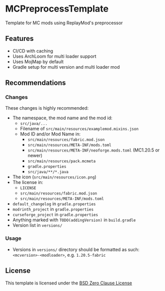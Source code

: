 # MCPreprocessTemplate

Template for MC mods using ReplayMod's preprocessor

## Features
- CI/CD with caching
- Uses ArchLoom for multi loader support
- Uses MojMap by default
- Gradle setup for multi version and multi loader mod

## Recommendations

### Changes
These changes is highly recommended:
- The namespace, the mod name and the mod id:
  - `src/java/...`
  - Filename of `src/main/resources/examplemod.mixins.json`
  - Mod ID and/or Mod Name in:
    - `src/main/resources/fabric.mod.json`
    - `src/main/resources/META-INF/mods.toml`
    - `src/main/resources/META-INF/neoforge.mods.toml` (MC1.20.5 or newer)
    - `src/main/resources/pack.mcmeta`
    - `gradle.properties`
    - `src/java/**/*.java`
- The icon (`src/main/resources/icon.png`)
- The license in:
  - `LICENSE`
  - `src/main/resources/fabric.mod.json`
  - `src/main/resources/META-INF/mods.toml`
- `default_changelog` in `gradle.properties`
- `modrinth_project` in `gradle.properties`
- `curseforge_project` in `gradle.properties`
- Anything marked with `TODO(addingVersion)` in `build.gradle`
- Version list in `versions/`

### Usage
- Versions in `versions/` directory should be formatted as such: `<mcversion>-<modloader>`, e.g. `1.20.5-fabric`

## License

This template is licensed under the [BSD Zero Clause License](/LICENSE)
